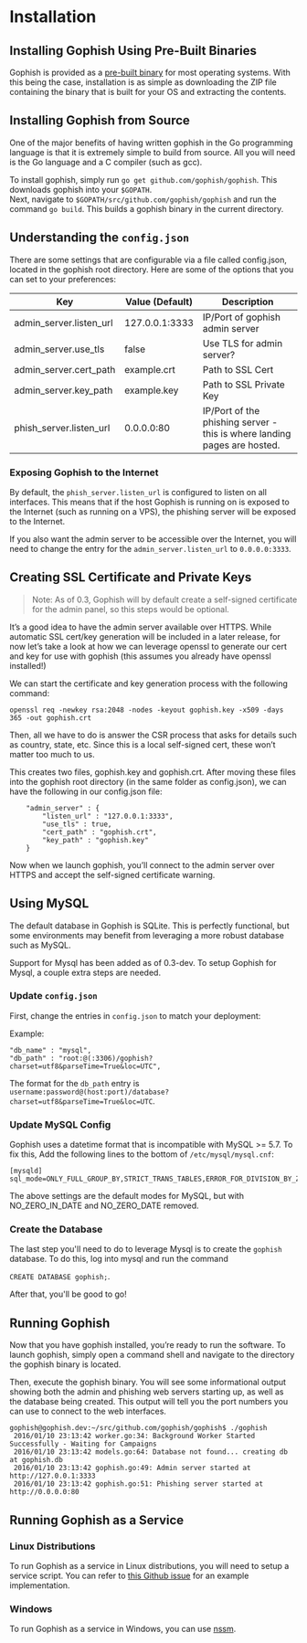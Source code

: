 # Installation

## Installing Gophish Using Pre-Built Binaries

Gophish is provided as a [pre-built binary](https://github.com/gophish/gophish/releases) for most operating systems. With this being the case, installation is as simple as downloading the ZIP file containing the binary that is built for your OS and extracting the contents.

## Installing Gophish from Source

One of the major benefits of having written gophish in the Go programming language is that it is extremely simple to build from source. All you will need is the Go language and a C compiler \(such as gcc\).

To install gophish, simply run `go get github.com/gophish/gophish`. This downloads gophish into your `$GOPATH`.  
Next, navigate to `$GOPATH/src/github.com/gophish/gophish` and run the command `go build`. This builds a gophish binary in the current directory.

## Understanding the `config.json`

There are some settings that are configurable via a file called config.json, located in the gophish root directory. Here are some of the options that you can set to your preferences:

| Key | Value \(Default\) | Description |
| --- | --- | --- |
| admin\_server.listen\_url | 127.0.0.1:3333 | IP/Port of gophish admin server |
| admin\_server.use\_tls | false | Use TLS for admin server? |
| admin\_server.cert\_path | example.crt | Path to SSL Cert |
| admin\_server.key\_path | example.key | Path to SSL Private Key |
| phish\_server.listen\_url | 0.0.0.0:80 | IP/Port of the phishing server - this is where landing pages are hosted. |

### Exposing Gophish to the Internet

By default, the `phish_server.listen_url` is configured to listen on all interfaces. This means that if the host Gophish is running on is exposed to the Internet \(such as running on a VPS\), the phishing server will be exposed to the Internet.

If you also want the admin server to be accessible over the Internet, you will need to change the entry for the `admin_server.listen_url` to `0.0.0.0:3333`.

## Creating SSL Certificate and Private Keys

> Note: As of 0.3, Gophish will by default create a self-signed certificate for the admin panel, so this steps would be optional.

It’s a good idea to have the admin server available over HTTPS. While automatic SSL cert/key generation will be included in a later release, for now let’s take a look at how we can leverage openssl to generate our cert and key for use with gophish \(this assumes you already have openssl installed!\)

We can start the certificate and key generation process with the following command:

```text
openssl req -newkey rsa:2048 -nodes -keyout gophish.key -x509 -days 365 -out gophish.crt
```

Then, all we have to do is answer the CSR process that asks for details such as country, state, etc. Since this is a local self-signed cert, these won’t matter too much to us.

This creates two files, gophish.key and gophish.crt. After moving these files into the gophish root directory \(in the same folder as config.json\), we can have the following in our config.json file:

```text
    "admin_server" : {
        "listen_url" : "127.0.0.1:3333",
        "use_tls" : true,
        "cert_path" : "gophish.crt",
        "key_path" : "gophish.key"
    }
```

Now when we launch gophish, you’ll connect to the admin server over HTTPS and accept the self-signed certificate warning.

## Using MySQL

The default database in Gophish is SQLite. This is perfectly functional, but some environments may benefit from leveraging a more robust database such as MySQL.

Support for Mysql has been added as of 0.3-dev. To setup Gophish for Mysql, a couple extra steps are needed.

### Update `config.json`

First, change the entries in `config.json` to match your deployment:

Example:

```text
"db_name" : "mysql",
"db_path" : "root:@(:3306)/gophish?charset=utf8&parseTime=True&loc=UTC",
```

The format for the `db_path` entry is `username:password@(host:port)/database?charset=utf8&parseTime=True&loc=UTC`.

### Update MySQL Config

Gophish uses a datetime format that is incompatible with MySQL &gt;= 5.7. To fix this, Add the following lines to the bottom of `/etc/mysql/mysql.cnf`:

```text
[mysqld]
sql_mode=ONLY_FULL_GROUP_BY,STRICT_TRANS_TABLES,ERROR_FOR_DIVISION_BY_ZERO,NO_AUTO_CREATE_USER,NO_ENGINE_SUBSTITUTION
```

The above settings are the default modes for MySQL, but with NO\_ZERO\_IN\_DATE and NO\_ZERO\_DATE removed.

### Create the Database

The last step you'll need to do to leverage Mysql is to create the `gophish` database. To do this, log into mysql and run the command

`CREATE DATABASE gophish;`.

After that, you'll be good to go!

## Running Gophish

Now that you have gophish installed, you’re ready to run the software. To launch gophish, simply open a command shell and navigate to the directory the gophish binary is located.

Then, execute the gophish binary. You will see some informational output showing both the admin and phishing web servers starting up, as well as the database being created. This output will tell you the port numbers you can use to connect to the web interfaces.

```text
gophish@gophish.dev:~/src/github.com/gophish/gophish$ ./gophish
 2016/01/10 23:13:42 worker.go:34: Background Worker Started Successfully - Waiting for Campaigns
 2016/01/10 23:13:42 models.go:64: Database not found... creating db at gophish.db
 2016/01/10 23:13:42 gophish.go:49: Admin server started at http://127.0.0.1:3333
 2016/01/10 23:13:42 gophish.go:51: Phishing server started at http://0.0.0.0:80
```

## Running Gophish as a Service

### Linux Distributions

To run Gophish as a service in Linux distributions, you will need to setup a service script. You can refer to [this Github issue](https://github.com/gophish/gophish/issues/586) for an example implementation.

### Windows

To run Gophish as a service in Windows, you can use [nssm](http://nssm.cc/).

